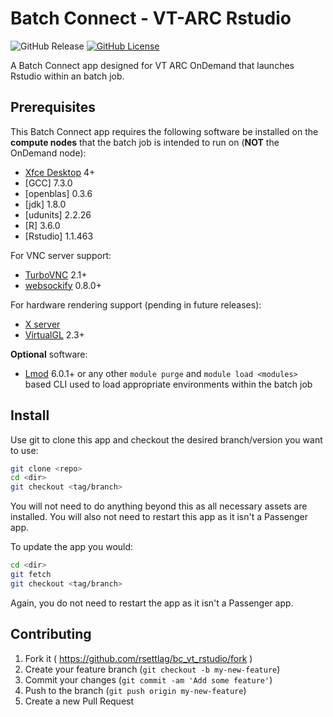 # Batch Connect - VT-ARC Rstudio

![GitHub Release](https://img.shields.io/github/release/osc/bc_osc_matlab.svg)
[![GitHub License](https://img.shields.io/badge/license-MIT-green.svg)](https://opensource.org/licenses/MIT)

A Batch Connect app designed for VT ARC OnDemand that launches Rstudio within an batch job.

## Prerequisites

This Batch Connect app requires the following software be installed on the
**compute nodes** that the batch job is intended to run on (**NOT** the
OnDemand node):

- [Xfce Desktop] 4+
- [GCC] 7.3.0
- [openblas] 0.3.6
- [jdk] 1.8.0
- [udunits] 2.2.26
- [R] 3.6.0
- [Rstudio] 1.1.463

For VNC server support:

- [TurboVNC] 2.1+
- [websockify] 0.8.0+

For hardware rendering support (pending in future releases):

- [X server]
- [VirtualGL] 2.3+

**Optional** software:

- [Lmod] 6.0.1+ or any other `module purge` and `module load <modules>` based
  CLI used to load appropriate environments within the batch job

[MATLAB]: https://www.mathworks.com/
[Xfce Desktop]: https://xfce.org/
[TurboVNC]: http://www.turbovnc.org/
[websockify]: https://github.com/novnc/websockify
[X server]: https://www.x.org/
[VirtualGL]: http://www.virtualgl.org/
[Lmod]: https://www.tacc.utexas.edu/research-development/tacc-projects/lmod

## Install

Use git to clone this app and checkout the desired branch/version you want to
use:

```sh
git clone <repo>
cd <dir>
git checkout <tag/branch>
```

You will not need to do anything beyond this as all necessary assets are
installed. You will also not need to restart this app as it isn't a Passenger
app.

To update the app you would:

```sh
cd <dir>
git fetch
git checkout <tag/branch>
```

Again, you do not need to restart the app as it isn't a Passenger app.

## Contributing

1. Fork it ( https://github.com/rsettlag/bc_vt_rstudio/fork )
2. Create your feature branch (`git checkout -b my-new-feature`)
3. Commit your changes (`git commit -am 'Add some feature'`)
4. Push to the branch (`git push origin my-new-feature`)
5. Create a new Pull Request
